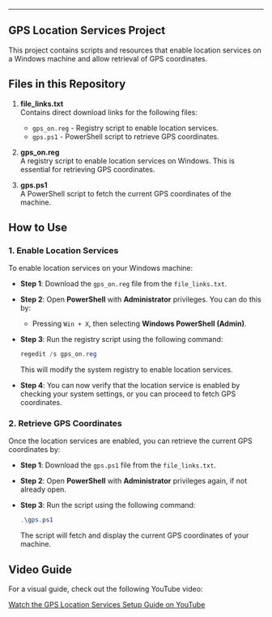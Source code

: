 
---

## GPS Location Services Project

This project contains scripts and resources that enable location services on a Windows machine and allow retrieval of GPS coordinates.

## Files in this Repository

1. **file_links.txt**  
   Contains direct download links for the following files:
   - `gps_on.reg` - Registry script to enable location services.
   - `gps.ps1` - PowerShell script to retrieve GPS coordinates.

2. **gps_on.reg**  
   A registry script to enable location services on Windows. This is essential for retrieving GPS coordinates.

3. **gps.ps1**  
   A PowerShell script to fetch the current GPS coordinates of the machine.

## How to Use

### 1. Enable Location Services
To enable location services on your Windows machine:

- **Step 1**: Download the `gps_on.reg` file from the `file_links.txt`.
  
- **Step 2**: Open **PowerShell** with **Administrator** privileges. You can do this by:
  - Pressing `Win + X`, then selecting **Windows PowerShell (Admin)**.
  
- **Step 3**: Run the registry script using the following command:
  ```powershell
  regedit /s gps_on.reg
  ```
  This will modify the system registry to enable location services.

- **Step 4**: You can now verify that the location service is enabled by checking your system settings, or you can proceed to fetch GPS coordinates.

### 2. Retrieve GPS Coordinates
Once the location services are enabled, you can retrieve the current GPS coordinates by:

- **Step 1**: Download the `gps.ps1` file from the `file_links.txt`.
  
- **Step 2**: Open **PowerShell** with **Administrator** privileges again, if not already open.
  
- **Step 3**: Run the script using the following command:
  ```powershell
  .\gps.ps1
  ```
  The script will fetch and display the current GPS coordinates of your machine.

## Video Guide
For a visual guide, check out the following YouTube video:

[Watch the GPS Location Services Setup Guide on YouTube](https://www.youtube.com/watch?v=ZmH4ldojlcY&t)
